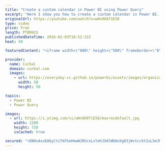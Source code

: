 ```yaml
---
title: "Create a custom calendar in Power BI using Power Query"
excerpt: "Here I show you how to create a custom calendar in Power BI.  Chapters: 00:00 Intro 00:20 Why a calendar is needed in Power BI 02:00 Start creating the calendar 02:40 Copy the power query code 03:20 How to change the dates to match your needs 05:10 How to change year month column 05:50 How to sort the"
originalUrl: https://youtube.com/watch?v=wHn968f1E58
type: video
price: Free
length: PT8M42S
publishedDateTime: 2016-02-03T18:52:32Z
heat: 50

featuredContent: "<iframe width=\"800\" height=\"500\" frameborder=\"0\" src=\"https://www.youtube.com/embed/wHn968f1E58\" allow=\"accelerometer; autoplay; encrypted-media; gyroscope; picture-in-picture\" allowfullscreen></iframe>"

provider:
  name: Curbal
  domain: curbal.com
  images:
    - url: https://everyday-cc.github.io/powerbi/assets/images/organizations/curbal.com-50x50.jpg
      width: 50
      height: 50

topics:
  - Power BI
  - Power Query

images:
  - url: https://i.ytimg.com/vi/wHn968f1E58/maxresdefault.jpg
    width: 1280
    height: 720
    isCached: true

secured: "+DNHsAsoEA6yCtiYkFbeHmwWJRUcxLvlmhJOdlWDAnXg03jWvtcckt2uL5mJMNgZsahJKfehZOvlZWG42277rjcpGNAtZnRtSGmcRmUTQBHpu0LHMJD2FXv1wcLOSPPfz18O7EngMd8A9jsCY19fwnMyMARnrEaFJoa0YSMrieUARZKIfu9LBL4Hm3xGwbkRHHKN9IF5EDnKzIUIA1HuwbxrybD0x1jkM6Mv9z82MJSzIuA6nsZqb1XvCAcAvO7+0J5OUWKXUjm63HynFlm914euVLwsLJICcq1RrvUodflvkKbhBbunsJTUP1tAclqfJ7Sfwu8ls/zwnUTbMWyQOcA1FaKYv1A3chiWHWtsR6jZDkV9nUmXGM0EF4p5amrQjAXCrL8jtFVKUf2pv13an5HkajLzWpXtgLeL2dikoVI=;9tTV2lgTZYRsnd08k/9I+Q=="
---
```


